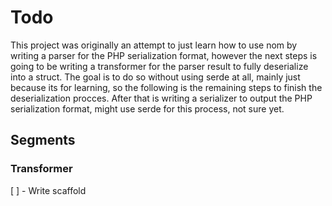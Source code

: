 # Todo

This project was originally an attempt to just learn how to use nom by writing a parser for the PHP serialization format, however
the next steps is going to be writing a transformer for the parser result to fully deserialize into a struct. The goal is to do so without
using serde at all, mainly just because its for learning, so the following is the remaining steps to finish the deserialization procces. After that
is writing a serializer to output the PHP serialization format, might use serde for this process, not sure yet.


## Segments

### Transformer
[ ] - Write scaffold
